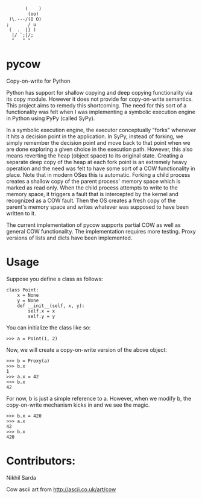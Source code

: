   
           (    )
            (oo)
     )\.---/(O O)
    ;       / u
     (  .  |} )
      |/ `;|/;
      "   " "


# pycow


Copy-on-write for Python

Python has support for shallow copying and deep copying 
functionality via its copy module. However it does not 
provide for copy-on-write semantics. This project aims to
remedy this shortcoming. The need for this sort of a 
functionality was felt when I was implementing a symbolic 
execution engine in Python using PyPy (called SyPy). 

In a symbolic execution engine, the executor conceptually 
"forks" whenever it hits a decision point in the application. 
In SyPy, instead of forking, we simply remember the decision 
point and move back to that point when we are done exploring 
a given choice in the execution path. However, this also 
means reverting the heap (object space) to its original state. 
Creating a separate deep copy of the heap at each fork point 
is an extremely heavy operation and the need was felt to have 
some sort of a COW functionality in place. Note that in modern 
OSes this is automatic. Forking a child process creates a 
shallow copy of the parent process' memory space which is 
marked as read only. When the child process attempts to write 
to the memory space, it triggers a fault that is intercepted 
by the kernel and recognized as a COW fault. Then the OS 
creates  a fresh copy of the parent's memory space and writes 
whatever was supposed to have been written to it.

The current implementation of pycow supports partial COW as well 
as general COW functionality. The implementation requires more 
testing. Proxy versions of lists and dicts have been implemented.

# Usage

Suppose you define a class as follows:

    class Point:
        x = None
        y = None
        def __init__(self, x, y):
            self.x = x
            self.y = y


You can initialize the class like so:

    >>> a = Point(1, 2)

Now, we will create a copy-on-write version of the above object:

    >>> b = Proxy(a)
    >>> b.x
    1
    >>> a.x = 42
    >>> b.x
    42

For now, b is just a simple reference to a. However, when we modify
b, the copy-on-write mechanism kicks in and we see the magic.

    >>> b.x = 420
    >>> a.x
    42
    >>> b.x
    420


# Contributors:

Nikhil Sarda


Cow ascii art from http://ascii.co.uk/art/cow

